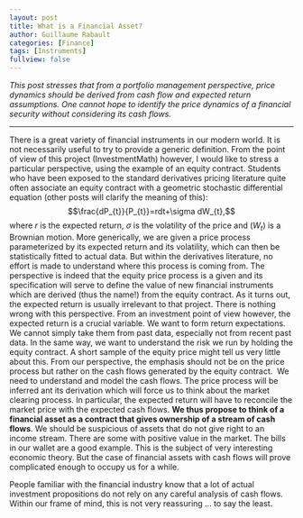 ```yaml
--- 
layout: post 
title: What is a Financial Asset?
author: Guillaume Rabault
categories: [Finance]
tags: [Instruments] 
fullview: false 
--- 
```


*This post stresses that from a
portfolio management perspective, price dynamics should be derived from
cash flow and expected return assumptions. One cannot hope to identify
the price dynamics of a financial security without considering its cash
flows.*

* * * * *

There is a great variety of financial instruments in our modern world.
It is not necessarily useful to try to provide a generic definition.
From the point of view of this project (InvestmentMath) however, I would
like to stress a particular perspective, using the example of an equity
contract. Students who have been exposed to the standard derivatives
pricing literature quite often associate an equity contract with a
geometric stochastic differential equation (other posts will clarify the
meaning of this): $$\frac{dP_{t}}{P_{t}}=rdt+\sigma dW_{t},$$
where $r$ is the expected return, $\sigma$ is the volatility of the
price and $(W_{t})$ is a Brownian motion. More generically, we are
given a price process parameterized by its expected return and its
volatility, which can then be statistically fitted to actual data. But
within the derivatives literature, no effort is made to understand where
this process is coming from. The perspective is indeed that the equity
price process is a given and its specification will serve to define the
value of new financial instruments which are derived (thus the name!)
from the equity contract. As it turns out, the expected return is
usually irrelevant to that project. There is nothing wrong with this
perspective. From an investment point of view however, the expected
return is a crucial variable. We want to form return expectations. We
cannot simply take them from past data, especially not from recent past
data. In the same way, we want to understand the risk we run by holding
the equity contract. A short sample of the equity price might tell us
very little about this. From our perspective, the emphasis should not be
on the price process but rather on the cash flows generated by the
equity contract.  We need to understand and model the cash flows. The
price process will be  inferred ant its derivation which will force us
to think about the market clearing process. In particular, the expected
return will have to reconcile the market price with the expected cash
flows. **We thus propose to think of a financial asset as a contract
that gives ownership of a stream of cash flows**. We should be
suspicious of assets that do not give right to an income stream. There
are some with positive value in the market. The bills in our wallet are
a good example. This is the subject of very interesting economic theory.
But the case of financial assets with cash flows will prove complicated
enough to occupy us for a while.

People familiar with the financial industry know that a lot of actual
investment propositions do not rely on any careful analysis of cash
flows. Within our frame of mind, this is not very reassuring ... to say
the least.

